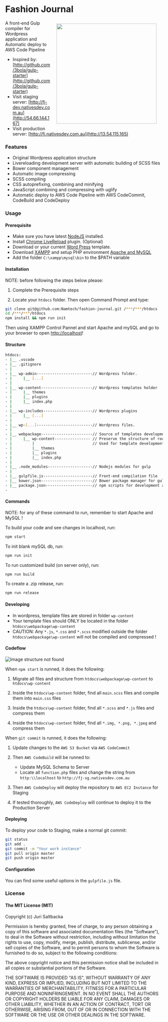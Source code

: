 # Fashion Journal

<img align="right" src="https://raw.github.com/3bola/gulp-starter/master/app/img/pipboy.jpg" hspace="20" vspace="10" width="320">

A front-end Gulp compiler for Wordpress application and Automatic deploy to AWS Code Pipeline

* Inspired by: [http://github.com/3bola/gulp-starter](http://github.com/3bola/gulp-starter)
* Visit staging server: [http://fj-dev.nativesdev.com.au](http://54.66.144.167)
* Visit production server: [http://fj.nativesdev.com.au](http://13.54.115.165)

### Features

* Original Wordpress application structure
* Livereloading development server with automatic building of SCSS files
* Bower component management
* Automatic image compressing
* SCSS compiling
* CSS autoprefixing, combining and minifying
* JavaScript combining and compressing with uglify
* Automatic deploy to AWS Code Pipeline with AWS CodeCommit, CodeBuild and CodeDeploy

### Usage

#### Prerequisite

* Make sure you have latest [NodeJS](http://nodejs.org/) installed.
* Install [Chrome LiveReload](https://chrome.google.com/webstore/detail/livereload/jnihajbhpnppcggbcgedagnkighmdlei?hl=en) plugin. (Optional)
* Download or your current [Word Press](https://wordpress.org/download/) template.
* Download [XAMPP](https://www.apachefriends.org/download.html) and setup PHP environment [Apache and MySQL](https://netbeans.org/kb/docs/php/configure-php-environment-windows.html)
* Add the folder `C:\xampp\mysql\bin` to the $PATH variable

#### Installation

NOTE: before following the steps below please:

1. Complete the Prerequisite steps

2. Locate your ```htdocs``` folder. Then open Command Prompt and type:

```sh
git clone git@github.com:Namtech/fashion-journal.git /***/***/htdocs
cd /***/***/htdocs
npm install && npm run init
```

Then using XAMPP Control Pannel and start Apache and mySQL and go to your browser to open [http://localhost](http://localhost)!

#### Structure

```sh
htdocs:
- |__ .vscode
- |__ .gitignore
- |
- |__ wp-admin-------------------------// Wordpress folder.
- |     |__ [...]
- |
- |__ wp-content-----------------------// Wordpress templates holder
- |     |__ themes
- |     |__ plugins
- |     |__ index.php
- |
- |__ wp-includes----------------------// Wordpress plugins
- |     |__ [...]
- |
- |__ wp-[...]-------------------------// Wordpress files.
- |
- |__ webpackage-----------------------// Source of templates development.
- |     |__ wp-content---------------- // Preserve the structure of root wp-content folder, 
- |         |                          // Used for template development
- |         |__ themes
- |         |__ plugins
- |         |__ index.php
- |
- |__ .node_modules--------------------// Nodejs modules for gulp
- |
- |__ gulpfile.js----------------------// Front-end compilation file
- |__ bower.json-----------------------// Bower package manager for gulp
- |__ package.json---------------------// npm scripts for development and deployment
-

```

#### Commands

NOTE: for any of these command to run, remember to start Apache and MySQL !

To build your code and see changes in localhost, run:

```sh
npm start
```

To init blank mySQL db, run:

```sh
npm run init
```

To run customized build (on server only), run:

```sh
npm run build
```

To create a .zip release, run:

```sh
npm run release
```

#### Developing

* In wordpress, template files are stored in folder `wp-content`
* Your template files should ONLY be located in the folder `htdocs\webpackage\wp-content`
* CAUTION: Any `*.js`, `*.css` and `*.scss` modified outside the folder `htdocs\webpackage\wp-content` will not be compiled and compressed !

#### Codeflow

![Image structure not found](https://github.com/nguyenpham95/fashion-journal/blob/master/webpackage/app-structure.png)<br/>

When `npm start` is runned, it does the following:

1. Migrate all files and structure from `htdocs\webpackage\wp-content` to `htdocs\wp-content`

2. Inside the `htdocs\wp-content` folder, find all `main.scss` files and compile them into `main.css` files

3. Inside the `htdocs\wp-content` folder, find all `*.scss` and `*.js` files and compress them

4. Inside the `htdocs\wp-content` folder, find all `*.img, *.png, *.jpeg` and compress them

When `git commit` is runned, it does the following:

1. Update changes to the `AWS S3 Bucket` via `AWS CodeCommit`

2. Then `AWS CodeBuild` will be runned to:

    + Update MySQL Schema to Server
    + Locate all `function.php` files and change the string from `http:\\localhost` to `http://fj-sg.nativesdev.com.au`

3. Then `AWS CodeDeploy` will deploy the repository to `AWS EC2 Instance` for Staging

4. If tested thoroughly, `AWS CodeDeploy` will continue to deploy it to the Production Server

#### Deploying

To deploy your code to Staging, make a normal git commit:

```sh
git status
git add .
git commit -m "Your work instance"
git pull origin master
git push origin master
```

#### Configuration

You can find some useful options in the `gulpfile.js` file.

### License

#### The MIT License (MIT)

Copyright (c) Juri Saltbacka

Permission is hereby granted, free of charge, to any person obtaining a copy of
this software and associated documentation files (the "Software"), to deal in
the Software without restriction, including without limitation the rights to
use, copy, modify, merge, publish, distribute, sublicense, and/or sell copies
of the Software, and to permit persons to whom the Software is furnished to do
so, subject to the following conditions:

The above copyright notice and this permission notice shall be included in all
copies or substantial portions of the Software.

THE SOFTWARE IS PROVIDED "AS IS", WITHOUT WARRANTY OF ANY KIND, EXPRESS OR
IMPLIED, INCLUDING BUT NOT LIMITED TO THE WARRANTIES OF MERCHANTABILITY,
FITNESS FOR A PARTICULAR PURPOSE AND NONINFRINGEMENT. IN NO EVENT SHALL THE
AUTHORS OR COPYRIGHT HOLDERS BE LIABLE FOR ANY CLAIM, DAMAGES OR OTHER
LIABILITY, WHETHER IN AN ACTION OF CONTRACT, TORT OR OTHERWISE, ARISING FROM,
OUT OF OR IN CONNECTION WITH THE SOFTWARE OR THE USE OR OTHER DEALINGS IN THE
SOFTWARE.

